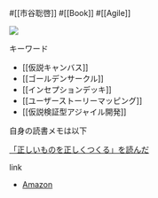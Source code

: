 #[[市谷聡啓]] #[[Book]] #[[Agile]]

![](https://m.media-amazon.com/images/I/41txD1eZGrL._SY291_BO1,204,203,200_QL40_ML2_.jpg)

キーワード
- [[仮説キャンバス]]
- [[ゴールデンサークル]]
- [[インセプションデッキ]]
- [[ユーザーストーリーマッピング]]
- [[仮説検証型アジャイル開発]]

自身の読書メモは以下

[「正しいものを正しくつくる」を読んだ](https://boykush.github.io/diaries/read-develop-the-right-things-right/)

link
- [Amazon](https://amzn.asia/d/14oeUH0)